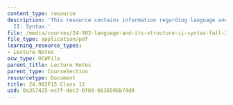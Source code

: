 ```yaml
---
content_type: resource
description: 'This resource contains information regarding language and its structure
  II: Syntax.'
file: /media/courses/24-902-language-and-its-structure-ii-syntax-fall-2015/0a357425ec7fdec30fb9b638596b74d8_MIT24_902F15_Class12.pdf
file_type: application/pdf
learning_resource_types:
- Lecture Notes
ocw_type: OCWFile
parent_title: Lecture Notes
parent_type: CourseSection
resourcetype: Document
title: 24.902F15 Class 12
uid: 0a357425-ec7f-dec3-0fb9-b638596b74d8
---
```

